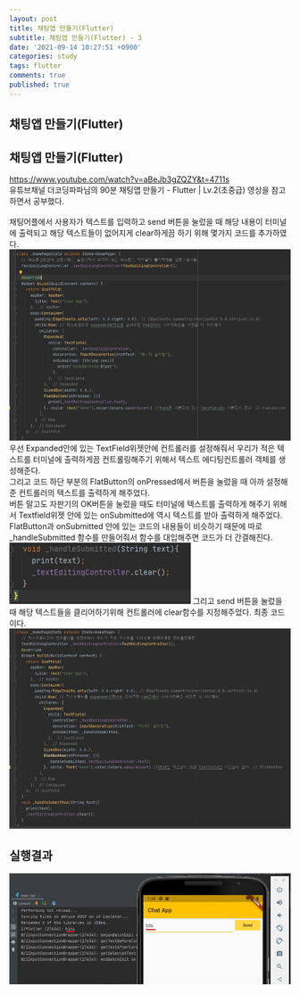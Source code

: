 ```yaml
---
layout: post
title: 채팅앱 만들기(Flutter)
subtitle: 채팅앱 만들기(Flutter) - 3
date: '2021-09-14 10:27:51 +0900'
categories: study
tags: flutter
comments: true
published: true
---
```

## 채팅앱 만들기(Flutter)
<h2>채팅앱 만들기(Flutter)</h2>
<a href="https://www.youtube.com/watch?v=aBeJb3gZQZY&t=4711s">https://www.youtube.com/watch?v=aBeJb3gZQZY&t=4711s</a><br>
유튜브채널 더코딩파파님의 90분 채팅앱 만들기 - Flutter | Lv.2(초중급) 영상을 참고하면서 공부했다.<br>
<br>
채팅어플에서 사용자가 텍스트를 입력하고 send 버튼을 눌렀을 때 해당 내용이 터미널에 출력되고 해당 텍스트들이 없어지게 clear하게끔 하기 위해 몇가지 코드를 추가하였다.<br>
<img src="/assets/img/flutter7.jpg" title="flutter7" alt="아무거나"/>
우선 Expanded안에 있는 TextField위젯안에 컨트롤러를 설정해줘서 우리가 적은 텍스트를 터미널에 출력하게끔 컨트롤링해주기 위해서 텍스트 에디팅컨트롤러 객체를 생성해준다.<br>
그리고 코드 하단 부분의 FlatButton의 onPressed에서 버튼을 눌렀을 때 아까 설정해준 컨트롤러의 텍스트를 출력하게 해주었다.<br>
버튼 말고도 자판기의 OK버튼을 눌렀을 때도 터미널에 텍스트를 출력하게 해주기 위해서 Textfield위젯 안에 있는 onSubmitted에 역시 텍스트를 받아 출력하게 해주었다.<br>
FlatButton과 onSubmitted 안에 있는 코드의 내용들이 비슷하기 때문에 따로 _handleSubmitted 함수를 만들어줘서 함수를 대입해주면 코드가 더 간결해진다.<br>
<img src="/assets/img/flutter7-1.jpg" title="flutter7-1" alt="아무거나"/>
그리고 send 버튼을 눌렀을 때 해당 텍스트들을 클리어하기위해 컨트롤러에 clear함수를 지정해주었다. 최종 코드이다.<br>
<img src="/assets/img/flutter7-2.jpg" title="flutter7-2" alt="아무거나"/>
<h2>실행결과</h2>
<img src="/assets/img/flutter7-3.jpg" title="flutter7-3" alt="아무거나"/>
